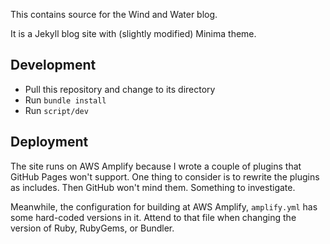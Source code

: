 This contains source for the Wind and Water blog.

It is a Jekyll blog site with (slightly modified) Minima theme.

## Development

 - Pull this repository and change to its directory
 - Run `bundle install`
 - Run `script/dev`

## Deployment

The site runs on AWS Amplify because I wrote a couple of plugins that
GitHub Pages won't support. One thing to consider is to rewrite the plugins
as includes. Then GitHub won't mind them. Something to investigate.

Meanwhile, the configuration for building at AWS Amplify, `amplify.yml` has
some hard-coded versions in it. Attend to that file when changing the version
of Ruby, RubyGems, or Bundler.

